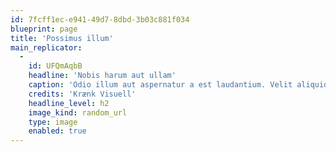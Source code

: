 ```yaml
---
id: 7fcff1ec-e941-49d7-8dbd-3b03c881f034
blueprint: page
title: 'Possimus illum'
main_replicator:
  -
    id: UFQmAqbB
    headline: 'Nobis harum aut ullam'
    caption: 'Odio illum aut aspernatur a est laudantium. Velit aliquid voluptatibus sed fugiat.'
    credits: 'Krænk Visuell'
    headline_level: h2
    image_kind: random_url
    type: image
    enabled: true
---
```

